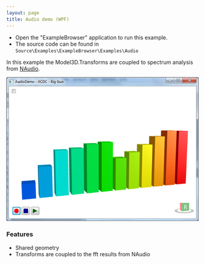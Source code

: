 ```yaml
---
layout: page
title: Audio demo (WPF)
---
```


* Open the "ExampleBrowser" application to run this example.
* The source code can be found in `Source\Examples\ExampleBrowser\Examples\Audio`

In this example the Model3D.Transforms are coupled to spectrum analysis from [NAudio](http://naudio.codeplex.com).

![Audio demo](/public/images/demos/wpf/AudioDemo.png)

### Features
- Shared geometry
- Transforms are coupled to the fft results from NAudio